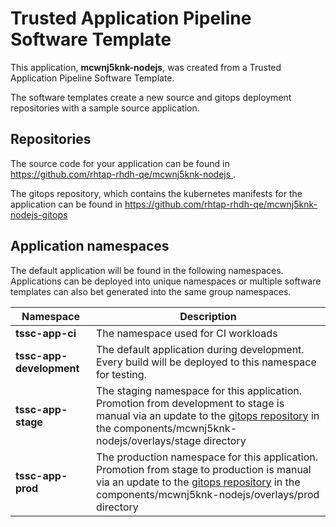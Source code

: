 # Trusted Application Pipeline Software Template

This application, **mcwnj5knk-nodejs**, was created from a Trusted Application Pipeline Software Template.

The software templates create a new source and gitops deployment repositories with a sample source application. 

## Repositories

The source code for your application can be found in [https://github.com/rhtap-rhdh-qe/mcwnj5knk-nodejs ](https://github.com/rhtap-rhdh-qe/mcwnj5knk-nodejs ).
 
The gitops repository, which contains the kubernetes manifests for the application can be found in 
[https://github.com/rhtap-rhdh-qe/mcwnj5knk-nodejs-gitops ](https://github.com/rhtap-rhdh-qe/mcwnj5knk-nodejs-gitops ) 

## Application namespaces 

The default application will be found in the following namespaces. Applications can be deployed into unique namespaces or multiple software templates can also bet generated into the same group namespaces.  

|  Namespace   |  Description   |  
| -------- | -------- |
| **tssc-app-ci** | The namespace used for CI workloads |
| **tssc-app-development** | The default application during development. Every build will be deployed to this namespace for testing. |
| **tssc-app-stage** | The staging namespace for this application. Promotion from development to stage is manual via an update to the [gitops repository](https://github.com/rhtap-rhdh-qe/mcwnj5knk-nodejs-gitops ) in the components/mcwnj5knk-nodejs/overlays/stage directory |
| **tssc-app-prod** | The production namespace for this application. Promotion from stage to production is manual via an update to the [gitops repository](https://github.com/rhtap-rhdh-qe/mcwnj5knk-nodejs-gitops ) in the components/mcwnj5knk-nodejs/overlays/prod directory |